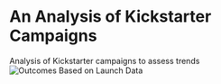 # An Analysis of Kickstarter Campaigns
Analysis of Kickstarter campaigns to assess trends
![Outcomes Based on Launch Data](master/Outcomes_Based_on_Launch_Data.png)
